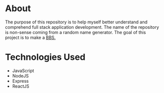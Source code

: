 # About
The purpose of this repository is to help myself better understand and comprehend full stack application development. The name of the repository is non-sense coming from a random name generator. The goal of this project is to make a [BBS.](https://en.wikipedia.org/wiki/Imageboard)

# Technologies Used
 * JavaScript
 * NodeJS
 * Express
 * ReactJS

